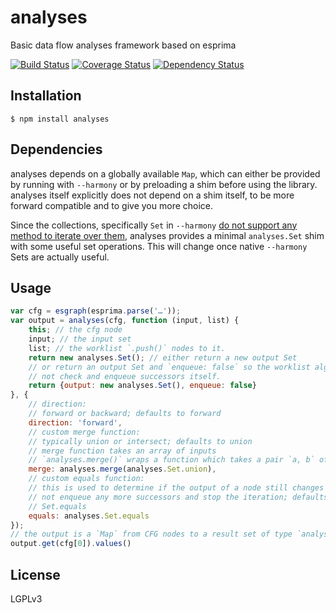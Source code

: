 # analyses

Basic data flow analyses framework based on esprima

[![Build Status](https://travis-ci.org/Swatinem/analyses.png?branch=master)](https://travis-ci.org/Swatinem/analyses)
[![Coverage Status](https://coveralls.io/repos/Swatinem/analyses/badge.png?branch=master)](https://coveralls.io/r/Swatinem/analyses)
[![Dependency Status](https://gemnasium.com/Swatinem/analyses.png)](https://gemnasium.com/Swatinem/analyses)

## Installation

    $ npm install analyses

## Dependencies

analyses depends on a globally available `Map`, which can either be provided by
running with `--harmony` or by preloading a shim before using the library.
analyses itself explicitly does not depend on a shim itself, to be more forward
compatible and to give you more choice.

Since the collections, specifically `Set` in `--harmony`
[do not support any method to iterate over them](https://code.google.com/p/v8/issues/detail?id=2323),
analyses provides a minimal `analyses.Set` shim with some useful set operations.
This will change once native `--harmony` Sets are actually useful.

## Usage

```js
var cfg = esgraph(esprima.parse('…'));
var output = analyses(cfg, function (input, list) {
	this; // the cfg node
	input; // the input set
	list; // the worklist `.push()` nodes to it.
	return new analyses.Set(); // either return a new output Set
	// or return an output Set and `enqueue: false` so the worklist algorithm does
	// not check and enqueue successors itself.
	return {output: new analyses.Set(), enqueue: false}
}, {
	// direction:
	// forward or backward; defaults to forward
	direction: 'forward',
	// custom merge function:
	// typically union or intersect; defaults to union
	// merge function takes an array of inputs
	// `analyses.merge()` wraps a function which takes a pair `a, b` of inputs
	merge: analyses.merge(analyses.Set.union),
	// custom equals function:
	// this is used to determine if the output of a node still changes and to
	// not enqueue any more successors and stop the iteration; defaults to
	// Set.equals
	equals: analyses.Set.equals
});
// the output is a `Map` from CFG nodes to a result set of type `analyses.Set`
output.get(cfg[0]).values()
```

## License

  LGPLv3

